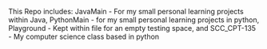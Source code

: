 This Repo includes: JavaMain - For my small personal learning projects within Java, PythonMain - for my small personal learning projects in python, Playground - Kept within file for an empty testing space, and SCC_CPT-135 - My computer science class based in python
